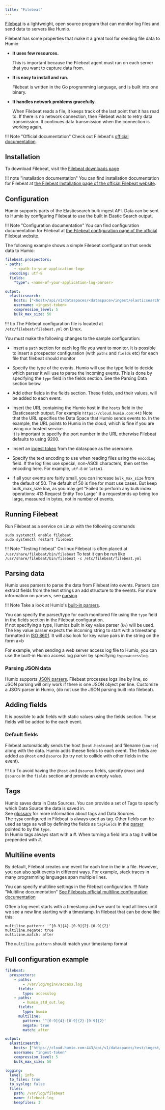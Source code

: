 ```yaml
---
title: "Filebeat"
---
```


[Filebeat](https://www.elastic.co/products/beats/filebeat) is a lightweight, open source program that can monitor log files and send data to servers like Humio.

Filebeat has some properties that make it a great tool for sending file data to Humio:

* **It uses few resources.**

    This is important because the Filebeat agent must run on each server that you want to capture data from.

* **It is easy to install and run.**

    Filebeat is written in the Go programming language, and is built into one binary.

* **It handles network problems gracefully.**

    When Filebeat reads a file, it keeps track of the last point that it has read to. If there is no network connection, then Filebeat waits to retry data transmission. It continues data transmission when the connection is working again.


!!! Note "Official documentation"
    Check out Filebeat's [official documentation](https://www.elastic.co/guide/en/beats/filebeat/current/index.html).

## Installation

To download Filebeat, visit the [Filebeat downloads page](https://www.elastic.co/downloads/beats/filebeat)

!!! note "Installation documentation"
    You can find installation documentation for Filebeat at [the Filebeat Installation page of the official Filebeat website](https://www.elastic.co/guide/en/beats/filebeat/current/filebeat-installation.html).

## Configuration

Humio supports parts of the Elasticsearch bulk ingest API.
Data can be sent to Humio by configuring Filebeat to use the built in Elastic Search output.

!!! Note "Configuration documentation"
    You can find configuration documentation for Filebeat at [the Filebeat configuration page of the official Filebeat website](https://www.elastic.co/guide/en/beats/filebeat/current/filebeat-configuration-details.html).

The following example shows a simple Filebeat configuration that sends data to Humio:

``` yaml
filebeat.prospectors:
- paths:
    - <path-to-your-application-log>
  encoding: utf-8
  fields:
    "type": <name-of-your-application-log-parser>

output:
  elasticsearch:
    hosts: ["<host>/api/v1/dataspaces/<dataspace>/ingest/elasticsearch"]
    username: <ingest-token>
    compression_level: 5
    bulk_max_size: 50

```

!!! tip
    The Filebeat configuration file is located at `/etc/filebeat/filebeat.yml` on Linux.

You must make the following changes to the sample configuration:

* Insert a `path` section for each log file you want to monitor.
It is possible to insert a prospector configuration (with `paths` and `fields` etc) for each file that filebeat should monitor
* Specify the type of the events. Humio will use the type field to decide which parser it will use to parse the incoming events.
This is done by specifying the `type` field in the fields section. See the Parsing Data section below.
* Add other fields in the fields section. These fields, and their values, will be added to each event.
* Insert the URL containing the Humio host in the `hosts` field in the Elasticsearch output. For example `https://cloud.humio.com:443`
Note that the URL specifies the Data Space that Humio sends events to. 
In the example, the URL points to Humio in the cloud, which is fine if you are using our hosted service.  
It is important to specify the port number in the URL otherwise Filebeat defaults to using 9200.
* Insert an [ingest token](/ingest-tokens.md) from the dataspace as the username.
* Specify the text encoding to use when reading files using the `encoding` field. If the log files use special, non-ASCII characters, then set the encoding here. For example, `utf-8` or `latin1`.

* If all your events are fairly small, you can increase `bulk_max_size` from the default of 50. The default of 50 is fine for most use cases.
  But keep bulk_max_size low, as you may get "Failed to perform any bulk index operations: 413 Request Entity Too Large" if a requestends up being too large, measured in bytes, not in number of events.

## Running Filebeat
Run Filebeat as a service on Linux with the following commands
```
sudo systemctl enable filebeat
sudo systemctl restart filebeat 
```

!!! Note "Testing filebeat"
    On linux Filebeat is often placed at `/usr/share/filebeat/bin/filebeat` 
    To test it can be run like `/usr/share/filebeat/bin/filebeat -c /etc/filebeat/filebeat.yml` 


## Parsing data
Humio uses parsers to parse the data from Filebeat into events.
Parsers can extract fields from the text strings an add structure to the events.
For more information on parsers, see [parsing](/parsing.md).

!!! Note
    Take a look at Humio's [built-in parsers](/built-in-parsers.md).

You can specify the parser/type for each monitored file using the `type` field in the fields section in the Filebeat configuration.  
If not specifying a type, Humios built in key value parser (`kv`) will be used.
The key value parser expects the incoming string to start with a timestamp formatted in [ISO 8601](https://en.wikipedia.org/wiki/ISO_8601).
It will also look for key value pairs in the string on the form a=b

For example, when sending a web server access log file to Humio, you can use the built-in Humio access log parser by specifying `type=accesslog`.

### Parsing JSON data

Humio supports [JSON parsers](/parsing.md).
Filebeat processes logs line by line, so JSON parsing will only work if there is one JSON object per line.
Customize a JSON parser in Humio,  (do not use the JSON parsing built into filebeat).


## Adding fields
It is possible to add fields with static values using the fields section. These fields will be added to the each event.

### Default fields
Filebeat automatically sends the host (`beat.hostname`) and filename (`source`) along with the data. Humio adds theese fields to each event.
The fields are added as `@host` and `@source` (to try not to collide with other fields in the event).

!!! tip
     To avoid having the `@host` and `@source` fields, specify `@host` and `@source` in the `fields` section and provide an empty value.

## Tags
Humio saves data in Data Sources. You can provide a set of Tags to specify which Data Source the data is saved in.  
See [glossary](/glossary.md#tags) for more information about tags and Data Sources.  
The `type` configured in Filebeat is always used as tag. Other fields can be used as tags as well by defining the fields as `tagFields` in the [parser](/parsing.md) pointed to by the `type`.  
In Humio tags always start with a #. When turning a field into a tag it will be prepended with #.


## Multiline events
By default, Filebeat creates one event for each line in the in a file. However, you can also split events in different ways.
For example, stack traces in many programming languages span multiple lines.

You can specify multiline settings in the Filebeat configuration.
!!! Note "Multiline documentation"
    [See Filebeats official multiline configuration documentation](https://www.elastic.co/guide/en/beats/filebeat/master/multiline-examples.html)

Often a log event starts with a timestamp and we want to read all lines until we see a new line starting with a timestamp.
In filebeat that can be done like this:
```
multiline.pattern: '^[0-9]{4}-[0-9]{2}-[0-9]{2}'
multiline.negate: true
multiline.match: after
```
The `multiline.pattern` should match your timestamp format

## Full configuration example

``` yaml
filebeat:
  prospectors:
    - paths:
        - /var/log/nginx/access.log
      fields:
        type: accesslog
    - paths:
        - humio_std_out.log
      fields:
        type: humio
      multiline:
        pattern: '^[0-9]{4}-[0-9]{2}-[0-9]{2}'
        negate: true
        match: after

output:
  elasticsearch:
    hosts: ["https://cloud.humio.com:443/api/v1/dataspaces/test/ingest/elasticsearch"]
    username: "ingest-token"
    compression_level: 5
    bulk_max_size: 50

logging:
  level: info
  to_files: true
  to_syslog: false
  files:
    path: /var/log/filebeat
    name: filebeat.log
    keepfiles: 3
    
```
